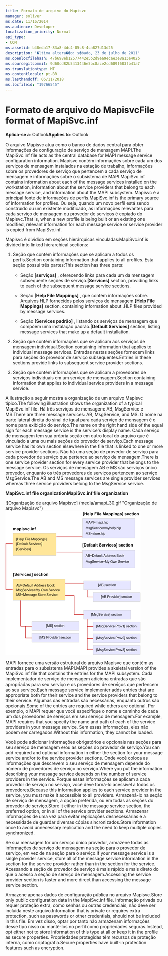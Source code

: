 ```yaml
---
title: Formato de arquivo do Mapisvc
manager: soliver
ms.date: 11/16/2014
ms.audience: Developer
localization_priority: Normal
api_type:
- COM
ms.assetid: b48eda17-83a8-4dc4-85c8-4ca827d13d25
description: '�ltima altera��o: s�bado, 23 de julho de 2011'
ms.openlocfilehash: 47b698eb12577442e5b2d9ea9ecae3e8a13e402b
ms.sourcegitcommit: 9d60cd82b5413446e5bc8ace2cd689f683fb41a7
ms.translationtype: MT
ms.contentlocale: pt-BR
ms.lasthandoff: 06/11/2018
ms.locfileid: "19766545"
---
```

# <a name="file-format-of-mapisvcinf"></a><span data-ttu-id="26f1f-103">Formato de arquivo do Mapisvc</span><span class="sxs-lookup"><span data-stu-id="26f1f-103">File format of MapiSvc.inf</span></span>

<span data-ttu-id="26f1f-104">**Aplica-se a**: Outlook</span><span class="sxs-lookup"><span data-stu-id="26f1f-104">**Applies to**: Outlook</span></span> 
  
<span data-ttu-id="26f1f-105">O arquivo Mapisvc atua como o banco de dados central para obter informações de configuração de serviço de mensagem MAPI.</span><span class="sxs-lookup"><span data-stu-id="26f1f-105">The MapiSvc.inf file acts as the central database for MAPI message service configuration information.</span></span> <span data-ttu-id="26f1f-106">Mapisvc contém informações sobre cada um dos serviços de mensagem instalados na estação de trabalho, informações sobre os provedores de serviço que pertencem a cada serviço de mensagem e informações sobre o subsistema de MAPI.</span><span class="sxs-lookup"><span data-stu-id="26f1f-106">MapiSvc.inf contains information about each of the message services installed on the workstation, information about the service providers that belong to each message service, and information about the MAPI subsystem.</span></span> <span data-ttu-id="26f1f-107">Mapisvc é a principal fonte de informações de perfis.</span><span class="sxs-lookup"><span data-stu-id="26f1f-107">MapiSvc.inf is the primary source of information for profiles.</span></span> <span data-ttu-id="26f1f-108">Ou seja, quando um novo perfil está sendo construído ou um existente modificado, as informações relevantes para cada serviço de mensagem ou provedor de serviços é copiado do Mapisvc.</span><span class="sxs-lookup"><span data-stu-id="26f1f-108">That is, when a new profile is being built or an existing one modified, relevant information for each message service or service provider is copied from MapiSvc.inf.</span></span> 
  
<span data-ttu-id="26f1f-109">Mapisvc é dividido em seções hierárquicas vinculadas:</span><span class="sxs-lookup"><span data-stu-id="26f1f-109">MapiSvc.inf is divided into linked hierarchical sections:</span></span>
  
1. <span data-ttu-id="26f1f-110">Seção que contém informações que se aplicam a todos os perfis.</span><span class="sxs-lookup"><span data-stu-id="26f1f-110">Section containing information that applies to all profiles.</span></span> <span data-ttu-id="26f1f-111">Esta seção possui três partes:</span><span class="sxs-lookup"><span data-stu-id="26f1f-111">This section has three parts:</span></span>
    
   - <span data-ttu-id="26f1f-112">Seção **[serviços]** , oferecendo links para cada um da mensagem subsequente seções de serviço.</span><span class="sxs-lookup"><span data-stu-id="26f1f-112">**[Services]** section, providing links to each of the subsequent message service sections.</span></span> 
    
   - <span data-ttu-id="26f1f-113">Seção **[Help File Mappings]** , que contém informações sobre. Arquivos HLP fornecidos pelos serviços de mensagem.</span><span class="sxs-lookup"><span data-stu-id="26f1f-113">**[Help File Mappings]** section, containing information about .HLP files provided by message services.</span></span> 
    
   - <span data-ttu-id="26f1f-114">Seção **[Services padrão]** , listando os serviços de mensagem que compõem uma instalação padrão.</span><span class="sxs-lookup"><span data-stu-id="26f1f-114">**[Default Services]** section, listing message services that make up a default installation.</span></span> 
    
2. <span data-ttu-id="26f1f-115">Seção que contém informações que se aplicam aos serviços de mensagem individual.</span><span class="sxs-lookup"><span data-stu-id="26f1f-115">Section containing information that applies to individual message services.</span></span> <span data-ttu-id="26f1f-116">Entradas nestas seções fornecem links para seções do provedor de serviço subsequentes.</span><span class="sxs-lookup"><span data-stu-id="26f1f-116">Entries in these sections provide links to subsequent service provider sections.</span></span>
    
3. <span data-ttu-id="26f1f-117">Seção que contém informações que se aplicam a provedores de serviços individuais em um serviço de mensagem.</span><span class="sxs-lookup"><span data-stu-id="26f1f-117">Section containing information that applies to individual service providers in a message service.</span></span>
    
<span data-ttu-id="26f1f-118">A ilustração a seguir mostra a organização de um arquivo Mapisvc típico.</span><span class="sxs-lookup"><span data-stu-id="26f1f-118">The following illustration shows the organization of a typical MapiSvc.inf file.</span></span> <span data-ttu-id="26f1f-119">Há três serviços de mensagem: AB, MsgService e MS.</span><span class="sxs-lookup"><span data-stu-id="26f1f-119">There are three message services: AB, MsgService, and MS.</span></span> <span data-ttu-id="26f1f-120">O nome na parte lateral direita do sinal de igual para cada serviço de mensagem é o nome para exibição do serviço.</span><span class="sxs-lookup"><span data-stu-id="26f1f-120">The name on the right hand side of the equal sign for each message service is the service's display name.</span></span> <span data-ttu-id="26f1f-121">Cada serviço de mensagem tem sua própria seção em outro local do arquivo que é vinculado a uma ou mais seções do provedor de serviço.</span><span class="sxs-lookup"><span data-stu-id="26f1f-121">Each message service has its own section elsewhere in the file that is linked to one or more service provider sections.</span></span> <span data-ttu-id="26f1f-122">Não há uma seção de provedor de serviço para cada provedor de serviço que pertence ao serviço de mensagem.</span><span class="sxs-lookup"><span data-stu-id="26f1f-122">There is one service provider section for every service provider that belongs to the message service.</span></span> <span data-ttu-id="26f1f-123">Os serviços de mensagem AB e MS são serviços único provedor, enquanto os três provedores de serviços pertencem ao serviço MsgService.</span><span class="sxs-lookup"><span data-stu-id="26f1f-123">The AB and MS message services are single provider services whereas three service providers belong to the MsgService service.</span></span>
  
<span data-ttu-id="26f1f-124">**MapiSvc.inf file organization**</span><span class="sxs-lookup"><span data-stu-id="26f1f-124">**MapiSvc.inf file organization**</span></span>
  
<span data-ttu-id="26f1f-125">![Organização de arquivo Mapisvc] (media/amapi_30.gif "Organização de arquivo Mapisvc")</span><span class="sxs-lookup"><span data-stu-id="26f1f-125">![MapiSvc.inf file organization](media/amapi_30.gif "MapiSvc.inf file organization")</span></span>
  
<span data-ttu-id="26f1f-126">MAPI fornece uma versão estrutural do arquivo Mapisvc que contém as entradas para o subsistema MAPI.</span><span class="sxs-lookup"><span data-stu-id="26f1f-126">MAPI provides a skeletal version of the MapiSvc.inf file that contains the entries for the MAPI subsystem.</span></span> <span data-ttu-id="26f1f-127">Cada implementador de serviço de mensagem adiciona entradas que são apropriadas para seu serviço e os provedores de serviços que pertencem ao seu serviço.</span><span class="sxs-lookup"><span data-stu-id="26f1f-127">Each message service implementer adds entries that are appropriate both for their service and the service providers that belong to their service.</span></span> <span data-ttu-id="26f1f-128">Algumas das entradas são necessárias, enquanto outros são opcionais.</span><span class="sxs-lookup"><span data-stu-id="26f1f-128">Some of the entries are required while others are optional.</span></span> <span data-ttu-id="26f1f-129">Por exemplo, o MAPI requer que você especifique o nome e caminho de cada um dos provedores de serviços em seu serviço de mensagem.</span><span class="sxs-lookup"><span data-stu-id="26f1f-129">For example, MAPI requires that you specify the name and path of each of the service providers in your message service.</span></span> <span data-ttu-id="26f1f-130">Sem essas informações, eles não podem ser carregados.</span><span class="sxs-lookup"><span data-stu-id="26f1f-130">Without this information, they cannot be loaded.</span></span>
  
<span data-ttu-id="26f1f-131">Você pode adicionar informações obrigatórios e opcionais nas seções para seu serviço de mensagem e/ou as seções do provedor de serviço.</span><span class="sxs-lookup"><span data-stu-id="26f1f-131">You can add required and optional information in either the section for your message service and/or to the service provider sections.</span></span> <span data-ttu-id="26f1f-132">Onde você coloca as informações que descrevem o seu serviço de mensagem depende do número de provedores de serviço no serviço.</span><span class="sxs-lookup"><span data-stu-id="26f1f-132">Where you put the information describing your message service depends on the number of service providers in the service.</span></span> <span data-ttu-id="26f1f-133">Porque essas informações se aplicam a cada provedor de serviço no serviço, você deve torná-lo acessível a todos os provedores.</span><span class="sxs-lookup"><span data-stu-id="26f1f-133">Because this information applies to each service provider in the service, you must make it accessible to all providers.</span></span> <span data-ttu-id="26f1f-134">Armazená-lo na seção de serviço de mensagem, a opção preferida, ou em todas as seções do provedor de serviço.</span><span class="sxs-lookup"><span data-stu-id="26f1f-134">Store it either in the message service section, the preferred option, or in all of the service provider sections.</span></span> <span data-ttu-id="26f1f-135">Armazenar informações de uma vez para evitar replicações desnecessárias e a necessidade de guardar diversas cópias sincronizados.</span><span class="sxs-lookup"><span data-stu-id="26f1f-135">Store information once to avoid unnecessary replication and the need to keep multiple copies synchronized.</span></span>
  
<span data-ttu-id="26f1f-136">Se sua mensagem for um serviço único provedor, armazene todas as informações de serviço de mensagem na seção para o provedor de serviço, em vez de na seção para o serviço.</span><span class="sxs-lookup"><span data-stu-id="26f1f-136">If your message service is a single provider service, store all of the message service information in the section for the service provider rather than in the section for the service.</span></span> <span data-ttu-id="26f1f-137">Acessando a seção de provedor de serviço é mais rápido e mais direto do que o acesso a seção de serviço de mensagem.</span><span class="sxs-lookup"><span data-stu-id="26f1f-137">Accessing the service provider section is faster and more direct than accessing the message service section.</span></span> 
  
<span data-ttu-id="26f1f-138">Armazene apenas dados de configuração pública no arquivo Mapisvc.</span><span class="sxs-lookup"><span data-stu-id="26f1f-138">Store only public configuration data in the MapiSvc.inf file.</span></span> <span data-ttu-id="26f1f-139">Informação privada ou requer proteção extra, como senhas ou outras credenciais, não deve ser incluída neste arquivo.</span><span class="sxs-lookup"><span data-stu-id="26f1f-139">Information that is private or requires extra protection, such as passwords or other credentials, should not be included in this file.</span></span> <span data-ttu-id="26f1f-140">Em vez disso, optar por tanto não armazenam informações desse tipo nisso ou mantê-los no perfil como propriedades seguras.</span><span class="sxs-lookup"><span data-stu-id="26f1f-140">Instead, opt either not to store information of this type at all or keep it in the profile as secure properties.</span></span> <span data-ttu-id="26f1f-141">Propriedades protegidas têm recursos de proteção interna, como criptografia.</span><span class="sxs-lookup"><span data-stu-id="26f1f-141">Secure properties have built-in protection features such as encryption.</span></span>
  

